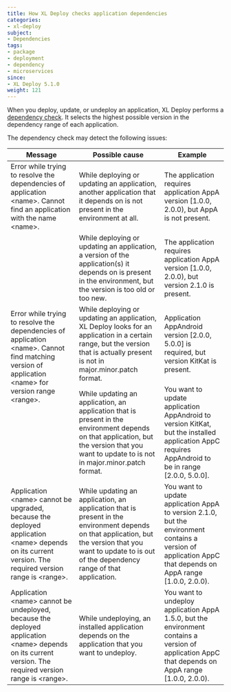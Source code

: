```yaml
---
title: How XL Deploy checks application dependencies
categories:
- xl-deploy
subject:
- Dependencies
tags:
- package
- deployment
- dependency
- microservices
since:
- XL Deploy 5.1.0
weight: 121
---
```


When you deploy, update, or undeploy an application, XL Deploy performs a [dependency check](/xl-deploy/concept/application-dependencies-in-xl-deploy.html). It selects the highest possible version in the dependency range of each application.

The dependency check may detect the following issues:

<table class="table table-striped">
    <thead>
        <tr>
            <th>Message</th>
            <th>Possible cause</th>
            <th>Example</th>
        </tr>
    </thead>
    <tbody>
        <tr>
            <td>Error while trying to resolve the dependencies of application &lt;name&gt;. Cannot find an application with the name &lt;name&gt;.</td>
            <td>While deploying or updating an application, another application that it depends on is not present in the environment at all.</td>
            <td>The application requires application AppA version [1.0.0, 2.0.0), but AppA is not present.</td>
        </tr>
        <tr>
            <td rowspan="3">Error while trying to resolve the dependencies of application &lt;name&gt;. Cannot find matching version of application &lt;name&gt; for version range &lt;range&gt;.</td>
            <td>While deploying or updating an application, a version of the application(s) it depends on is present in the environment, but the version is too old or too new.</td>
            <td>The application requires application AppA version [1.0.0, 2.0.0), but version 2.1.0 is present.</td>
        </tr>
        <tr>
            <td>While deploying or updating an application, XL Deploy looks for an application in a certain range, but the version that is actually present is not in major.minor.patch format.</td>
            <td>Application AppAndroid version [2.0.0, 5.0.0] is required, but version KitKat is present.</td>
        </tr>
        <tr>
            <td>While updating an application, an application that is present in the environment depends on that application, but the version that you want to update to is not in major.minor.patch format.</td>
            <td>You want to update application AppAndroid to version KitKat, but the installed application AppC requires AppAndroid to be in range [2.0.0, 5.0.0].</td>
        </tr>
        <tr>
            <td>Application &lt;name&gt; cannot be upgraded, because the deployed application &lt;name&gt; depends on its current version. The required version range is &lt;range&gt;.</td>
            <td>While updating an application, an application that is present in the environment depends on that application, but the version that you want to update to is out of the dependency range of that application.</td>
            <td>You want to update application AppA to version 2.1.0, but the environment contains a version of application AppC that depends on AppA range [1.0.0, 2.0.0).</td>
        </tr>
        <tr>
            <td>Application &lt;name&gt; cannot be undeployed, because the deployed application &lt;name&gt; depends on its current version. The required version range is &lt;range&gt;.</td>
            <td>While undeploying, an installed application depends on the application that you want to undeploy.</td>
            <td>You want to undeploy application AppA 1.5.0, but the environment contains a version of application AppC that depends on AppA range [1.0.0, 2.0.0).</td>
        </tr>
    </tbody>
</table>
